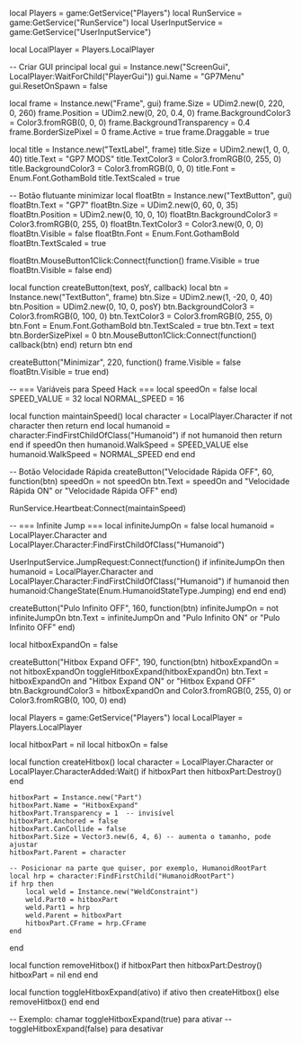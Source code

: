local Players = game:GetService("Players")
local RunService = game:GetService("RunService")
local UserInputService = game:GetService("UserInputService")

local LocalPlayer = Players.LocalPlayer

-- Criar GUI principal
local gui = Instance.new("ScreenGui", LocalPlayer:WaitForChild("PlayerGui"))
gui.Name = "GP7Menu"
gui.ResetOnSpawn = false

local frame = Instance.new("Frame", gui)
frame.Size = UDim2.new(0, 220, 0, 260)
frame.Position = UDim2.new(0, 20, 0.4, 0)
frame.BackgroundColor3 = Color3.fromRGB(0, 0, 0)
frame.BackgroundTransparency = 0.4
frame.BorderSizePixel = 0
frame.Active = true
frame.Draggable = true

local title = Instance.new("TextLabel", frame)
title.Size = UDim2.new(1, 0, 0, 40)
title.Text = "GP7 MODS"
title.TextColor3 = Color3.fromRGB(0, 255, 0)
title.BackgroundColor3 = Color3.fromRGB(0, 0, 0)
title.Font = Enum.Font.GothamBold
title.TextScaled = true

-- Botão flutuante minimizar
local floatBtn = Instance.new("TextButton", gui)
floatBtn.Text = "GP7"
floatBtn.Size = UDim2.new(0, 60, 0, 35)
floatBtn.Position = UDim2.new(0, 10, 0, 10)
floatBtn.BackgroundColor3 = Color3.fromRGB(0, 255, 0)
floatBtn.TextColor3 = Color3.new(0, 0, 0)
floatBtn.Visible = false
floatBtn.Font = Enum.Font.GothamBold
floatBtn.TextScaled = true

floatBtn.MouseButton1Click:Connect(function()
frame.Visible = true
floatBtn.Visible = false
end)

local function createButton(text, posY, callback)
local btn = Instance.new("TextButton", frame)
btn.Size = UDim2.new(1, -20, 0, 40)
btn.Position = UDim2.new(0, 10, 0, posY)
btn.BackgroundColor3 = Color3.fromRGB(0, 100, 0)
btn.TextColor3 = Color3.fromRGB(0, 255, 0)
btn.Font = Enum.Font.GothamBold
btn.TextScaled = true
btn.Text = text
btn.BorderSizePixel = 0
btn.MouseButton1Click:Connect(function()
callback(btn)
end)
return btn
end

createButton("Minimizar", 220, function()
frame.Visible = false
floatBtn.Visible = true
end)

-- === Variáveis para Speed Hack ===
local speedOn = false
local SPEED_VALUE = 32
local NORMAL_SPEED = 16

local function maintainSpeed()
local character = LocalPlayer.Character
if not character then return end
local humanoid = character:FindFirstChildOfClass("Humanoid")
if not humanoid then return end
if speedOn then
humanoid.WalkSpeed = SPEED_VALUE
else
humanoid.WalkSpeed = NORMAL_SPEED
end
end

-- Botão Velocidade Rápida
createButton("Velocidade Rápida OFF", 60, function(btn)
speedOn = not speedOn
btn.Text = speedOn and "Velocidade Rápida ON" or "Velocidade Rápida OFF"
end)

RunService.Heartbeat:Connect(maintainSpeed)

-- === Infinite Jump ===
local infiniteJumpOn = false
local humanoid = LocalPlayer.Character and LocalPlayer.Character:FindFirstChildOfClass("Humanoid")

UserInputService.JumpRequest:Connect(function()
if infiniteJumpOn then
humanoid = LocalPlayer.Character and LocalPlayer.Character:FindFirstChildOfClass("Humanoid")
if humanoid then
humanoid:ChangeState(Enum.HumanoidStateType.Jumping)
end
end
end)

createButton("Pulo Infinito OFF", 160, function(btn)
infiniteJumpOn = not infiniteJumpOn
btn.Text = infiniteJumpOn and "Pulo Infinito ON" or "Pulo Infinito OFF"
end)

local hitboxExpandOn = false

createButton("Hitbox Expand OFF", 190, function(btn)
	hitboxExpandOn = not hitboxExpandOn
	toggleHitboxExpand(hitboxExpandOn)
	btn.Text = hitboxExpandOn and "Hitbox Expand ON" or "Hitbox Expand OFF"
	btn.BackgroundColor3 = hitboxExpandOn and Color3.fromRGB(0, 255, 0) or Color3.fromRGB(0, 100, 0)
end)

local Players = game:GetService("Players")
local LocalPlayer = Players.LocalPlayer

local hitboxPart = nil
local hitboxOn = false

local function createHitbox()
	local character = LocalPlayer.Character or LocalPlayer.CharacterAdded:Wait()
	if hitboxPart then hitboxPart:Destroy() end

	hitboxPart = Instance.new("Part")
	hitboxPart.Name = "HitboxExpand"
	hitboxPart.Transparency = 1  -- invisível
	hitboxPart.Anchored = false
	hitboxPart.CanCollide = false
	hitboxPart.Size = Vector3.new(6, 4, 6) -- aumenta o tamanho, pode ajustar
	hitboxPart.Parent = character

	-- Posicionar na parte que quiser, por exemplo, HumanoidRootPart
	local hrp = character:FindFirstChild("HumanoidRootPart")
	if hrp then
		local weld = Instance.new("WeldConstraint")
		weld.Part0 = hitboxPart
		weld.Part1 = hrp
		weld.Parent = hitboxPart
		hitboxPart.CFrame = hrp.CFrame
	end
end

local function removeHitbox()
	if hitboxPart then
		hitboxPart:Destroy()
		hitboxPart = nil
	end
end

local function toggleHitboxExpand(ativo)
	if ativo then
		createHitbox()
	else
		removeHitbox()
	end
end

-- Exemplo: chamar toggleHitboxExpand(true) para ativar
-- toggleHitboxExpand(false) para desativar